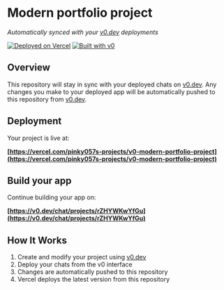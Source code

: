 # Modern portfolio project

*Automatically synced with your [v0.dev](https://v0.dev) deployments*

[![Deployed on Vercel](https://img.shields.io/badge/Deployed%20on-Vercel-black?style=for-the-badge&logo=vercel)](https://vercel.com/pinky057s-projects/v0-modern-portfolio-project)
[![Built with v0](https://img.shields.io/badge/Built%20with-v0.dev-black?style=for-the-badge)](https://v0.dev/chat/projects/rZHYWKwYfGu)

## Overview

This repository will stay in sync with your deployed chats on [v0.dev](https://v0.dev).
Any changes you make to your deployed app will be automatically pushed to this repository from [v0.dev](https://v0.dev).

## Deployment

Your project is live at:

**[https://vercel.com/pinky057s-projects/v0-modern-portfolio-project](https://vercel.com/pinky057s-projects/v0-modern-portfolio-project)**

## Build your app

Continue building your app on:

**[https://v0.dev/chat/projects/rZHYWKwYfGu](https://v0.dev/chat/projects/rZHYWKwYfGu)**

## How It Works

1. Create and modify your project using [v0.dev](https://v0.dev)
2. Deploy your chats from the v0 interface
3. Changes are automatically pushed to this repository
4. Vercel deploys the latest version from this repository